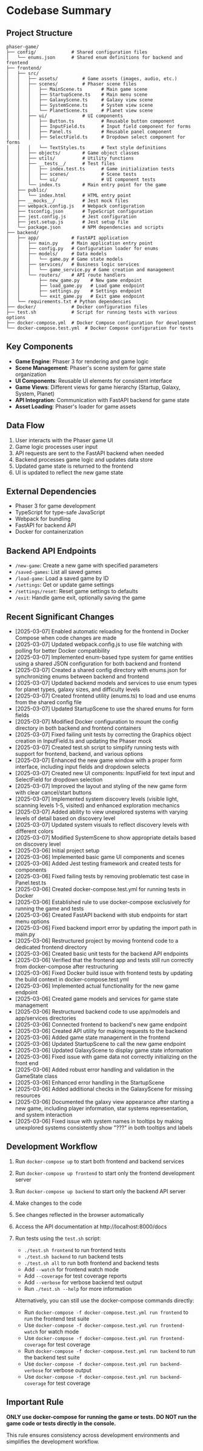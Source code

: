 # Codebase Summary

## Project Structure
```
phaser-game/
├── config/             # Shared configuration files
│   └── enums.json      # Shared enum definitions for backend and frontend
├── frontend/
│   ├── src/
│   │   ├── assets/         # Game assets (images, audio, etc.)
│   │   ├── scenes/         # Phaser scene files
│   │   │   ├── MainScene.ts       # Main game scene
│   │   │   ├── StartupScene.ts    # Main menu scene
│   │   │   ├── GalaxyScene.ts     # Galaxy view scene
│   │   │   ├── SystemScene.ts     # System view scene
│   │   │   └── PlanetScene.ts     # Planet view scene
│   │   ├── ui/             # UI components
│   │   │   ├── Button.ts          # Reusable button component
│   │   │   ├── InputField.ts      # Input field component for forms
│   │   │   ├── Panel.ts           # Reusable panel component
│   │   │   ├── SelectField.ts     # Dropdown select component for forms
│   │   │   └── TextStyles.ts      # Text style definitions
│   │   ├── objects/        # Game object classes
│   │   ├── utils/          # Utility functions
│   │   ├── __tests__/      # Test files
│   │   │   ├── index.test.ts      # Game initialization tests
│   │   │   ├── scenes/            # Scene tests
│   │   │   └── ui/                # UI component tests
│   │   └── index.ts        # Main entry point for the game
│   ├── public/
│   │   └── index.html      # HTML entry point
│   ├── __mocks__/          # Jest mock files
│   ├── webpack.config.js   # Webpack configuration
│   ├── tsconfig.json       # TypeScript configuration
│   ├── jest.config.js      # Jest configuration
│   ├── jest.setup.js       # Jest setup file
│   └── package.json        # NPM dependencies and scripts
├── backend/
│   ├── app/            # FastAPI application
│   │   ├── main.py     # Main application entry point
│   │   ├── config.py   # Configuration loader for enums
│   │   ├── models/     # Data models
│   │   │   └── game.py # Game state models
│   │   ├── services/   # Business logic services
│   │   │   └── game_service.py # Game creation and management
│   │   └── routers/    # API route handlers
│   │       ├── new_game.py    # New game endpoint
│   │       ├── load_game.py   # Load game endpoint
│   │       ├── settings.py    # Settings endpoint
│   │       └── exit_game.py   # Exit game endpoint
│   └── requirements.txt # Python dependencies
├── docker/             # Docker configuration files
├── test.sh             # Script for running tests with various options
├── docker-compose.yml  # Docker Compose configuration for development
└── docker-compose.test.yml  # Docker Compose configuration for tests
```

## Key Components
- **Game Engine**: Phaser 3 for rendering and game logic
- **Scene Management**: Phaser's scene system for game state organization
- **UI Components**: Reusable UI elements for consistent interface
- **Game Views**: Different views for game hierarchy (Startup, Galaxy, System, Planet)
- **API Integration**: Communication with FastAPI backend for game state
- **Asset Loading**: Phaser's loader for game assets

## Data Flow
1. User interacts with the Phaser game UI
2. Game logic processes user input
3. API requests are sent to the FastAPI backend when needed
4. Backend processes game logic and updates data store
5. Updated game state is returned to the frontend
6. UI is updated to reflect the new game state

## External Dependencies
- Phaser 3 for game development
- TypeScript for type-safe JavaScript
- Webpack for bundling
- FastAPI for backend API
- Docker for containerization

## Backend API Endpoints
- `/new-game`: Create a new game with specified parameters
- `/saved-games`: List all saved games
- `/load-game`: Load a saved game by ID
- `/settings`: Get or update game settings
- `/settings/reset`: Reset game settings to defaults
- `/exit`: Handle game exit, optionally saving the game

## Recent Significant Changes
- [2025-03-07] Enabled automatic reloading for the frontend in Docker Compose when code changes are made
- [2025-03-07] Updated webpack.config.js to use file watching with polling for better Docker compatibility
- [2025-03-07] Implemented enum-based type system for game entities using a shared JSON configuration for both backend and frontend
- [2025-03-07] Created a shared config directory with enums.json for synchronizing enums between backend and frontend
- [2025-03-07] Updated backend models and services to use enum types for planet types, galaxy sizes, and difficulty levels
- [2025-03-07] Created frontend utility (enums.ts) to load and use enums from the shared config file
- [2025-03-07] Updated StartupScene to use the shared enums for form fields
- [2025-03-07] Modified Docker configuration to mount the config directory in both backend and frontend containers
- [2025-03-07] Fixed failing unit tests by correcting the Graphics object creation in InputField.ts and updating the Phaser mock
- [2025-03-07] Created test.sh script to simplify running tests with support for frontend, backend, and various options
- [2025-03-07] Enhanced the new game window with a proper form interface, including input fields and dropdown selects
- [2025-03-07] Created new UI components: InputField for text input and SelectField for dropdown selection
- [2025-03-07] Improved the layout and styling of the new game form with clear cancel/start buttons
- [2025-03-07] Implemented system discovery levels (visible light, scanning levels 1-5, visited) and enhanced exploration mechanics
- [2025-03-07] Added ability to view unexplored systems with varying levels of detail based on discovery level
- [2025-03-07] Updated system visuals to reflect discovery levels with different colors
- [2025-03-07] Modified SystemScene to show appropriate details based on discovery level
- [2025-03-06] Initial project setup
- [2025-03-06] Implemented basic game UI components and scenes
- [2025-03-06] Added Jest testing framework and created tests for components
- [2025-03-06] Fixed failing tests by removing problematic test case in Panel.test.ts
- [2025-03-06] Created docker-compose.test.yml for running tests in Docker
- [2025-03-06] Established rule to use docker-compose exclusively for running the game and tests
- [2025-03-06] Created FastAPI backend with stub endpoints for start menu options
- [2025-03-06] Fixed backend import error by updating the import path in main.py
- [2025-03-06] Restructured project by moving frontend code to a dedicated frontend directory
- [2025-03-06] Created basic unit tests for the backend API endpoints
- [2025-03-06] Verified that the frontend app and tests still run correctly from docker-compose after restructuring
- [2025-03-06] Fixed Docker build issue with frontend tests by updating the build context in docker-compose.test.yml
- [2025-03-06] Implemented actual functionality for the new game endpoint
- [2025-03-06] Created game models and services for game state management
- [2025-03-06] Restructured backend code to use app/models and app/services directories
- [2025-03-06] Connected frontend to backend's new game endpoint
- [2025-03-06] Created API utility for making requests to the backend
- [2025-03-06] Added game state management in the frontend
- [2025-03-06] Updated StartupScene to call the new game endpoint
- [2025-03-06] Updated GalaxyScene to display game state information
- [2025-03-06] Fixed issue with game data not correctly initializing on the front end
- [2025-03-06] Added robust error handling and validation in the GameState class
- [2025-03-06] Enhanced error handling in the StartupScene
- [2025-03-06] Added additional checks in the GalaxyScene for missing resources
- [2025-03-06] Documented the galaxy view appearance after starting a new game, including player information, star systems representation, and system interaction
- [2025-03-06] Fixed issue with system names in tooltips by making unexplored systems consistently show "???" in both tooltips and labels

## Development Workflow
1. Run `docker-compose up` to start both frontend and backend services
2. Run `docker-compose up frontend` to start only the frontend development server
3. Run `docker-compose up backend` to start only the backend API server
4. Make changes to the code
5. See changes reflected in the browser automatically
6. Access the API documentation at http://localhost:8000/docs
7. Run tests using the `test.sh` script:
   - `./test.sh frontend` to run frontend tests
   - `./test.sh backend` to run backend tests
   - `./test.sh all` to run both frontend and backend tests
   - Add `--watch` for frontend watch mode
   - Add `--coverage` for test coverage reports
   - Add `--verbose` for verbose backend test output
   - Run `./test.sh --help` for more information

   Alternatively, you can still use the docker-compose commands directly:
   - Run `docker-compose -f docker-compose.test.yml run frontend` to run the frontend test suite
   - Use `docker-compose -f docker-compose.test.yml run frontend-watch` for watch mode
   - Use `docker-compose -f docker-compose.test.yml run frontend-coverage` for test coverage
   - Run `docker-compose -f docker-compose.test.yml run backend` to run the backend test suite
   - Use `docker-compose -f docker-compose.test.yml run backend-verbose` for verbose output
   - Use `docker-compose -f docker-compose.test.yml run backend-coverage` for test coverage

## Important Rule
**ONLY use docker-compose for running the game or tests. DO NOT run the game code or tests directly in the console.**

This rule ensures consistency across development environments and simplifies the development workflow.
